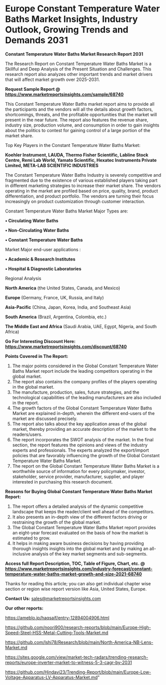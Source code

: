 # Europe Constant Temperature Water Baths Market Insights, Industry Outlook, Growing Trends and Demands 2031

<strong>Constant Temperature Water Baths Market Research Report 2031</strong>

The Research Report on Constant Temperature Water Baths Market is a Skillful and Deep Analysis of the Present Situation and Challenges. This research report also analyzes other important trends and market drivers that will affect market growth over 2025-2031.

<strong>Request Sample Report @ <a href=https://www.marketreportsinsights.com/sample/68740>https://www.marketreportsinsights.com/sample/68740</a></strong>

This Constant Temperature Water Baths market report aims to provide all the participants and the vendors will all the details about growth factors, shortcomings, threats, and the profitable opportunities that the market will present in the near future. The report also features the revenue share, industry size, production volume, and consumption in order to gain insights about the politics to contest for gaining control of a large portion of the market share.

Top Key Players in the Constant Temperature Water Baths Market:

<strong>Koehler Instrument, LAUDA, Thermo Fisher Scientific, Labline Stock Centre, Remi Lab World, Yamato Scientific, Hexatec Instruments Private Limited, META-LAB SCIENTIFIC INDUSTRIES</strong>

The Constant Temperature Water Baths Industry is severely competitive and fragmented due to the existence of various established players taking part in different marketing strategies to increase their market share. The vendors operating in the market are profiled based on price, quality, brand, product differentiation, and product portfolio. The vendors are turning their focus increasingly on product customization through customer interaction.

Constant Temperature Water Baths Market Major Types are:

<strong>• Circulating Water Baths

• Non-Circulating Water Baths

• Constant Temperature Water Baths</strong>

Market Major end-user applications :

<strong>• Academic & Research Institutes

• Hospital & Diagnostic Laboratories</strong>

Regional Analysis

</u><strong><b>North America</b></strong> (the United States, Canada, and Mexico)

<strong><b>Europe </b></strong>(Germany, France, UK, Russia, and Italy)

<strong><b>Asia-Pacific</b></strong> (China, Japan, Korea, India, and Southeast Asia)

<strong><b>South America</b></strong> (Brazil, Argentina, Colombia, etc.)

<strong><b>The Middle East and Africa</b></strong> (Saudi Arabia, UAE, Egypt, Nigeria, and South Africa)

<strong>Go For Interesting Discount Here: <a href=https://www.marketreportsinsights.com/discount/68740>https://www.marketreportsinsights.com/discount/68740</a></strong>

<strong>Points Covered in The Report:</strong>
<ol>
  <li>The major points considered in the Global Constant Temperature Water Baths Market report include the leading competitors operating in the global market.</li>
  <li>The report also contains the company profiles of the players operating in the global market.</li>
  <li>The manufacture, production, sales, future strategies, and the technological capabilities of the leading manufacturers are also included in the report.</li>
  <li>The growth factors of the Global Constant Temperature Water Baths Market are explained in-depth, wherein the different end-users of the market are discussed precisely.</li>
  <li>The report also talks about the key application areas of the global market, thereby providing an accurate description of the market to the readers/users.</li>
  <li>The report incorporates the SWOT analysis of the market. In the final section, the report features the opinions and views of the industry experts and professionals. The experts analyzed the export/import policies that are favorably influencing the growth of the Global Constant Temperature Water Baths Market.</li>
  <li>The report on the Global Constant Temperature Water Baths Market is a worthwhile source of information for every policymaker, investor, stakeholder, service provider, manufacturer, supplier, and player interested in purchasing this research document.</li>
</ol>
<strong>Reasons for Buying Global Constant Temperature Water Baths Market Report:</strong>

<ol>
  <li>The report offers a detailed analysis of the dynamic competitive landscape that keeps the reader/client well ahead of the competitors.</li>
  <li>It also presents an in-depth view of the different factors driving or restraining the growth of the global market.</li>
  <li>The Global Constant Temperature Water Baths Market report provides an eight-year forecast evaluated on the basis of how the market is estimated to grow.</li>
  <li>It helps in making aware business decisions by having providing thorough insights insights into the global market and by making an all-inclusive analysis of the key market segments and sub-segments.</li>
</ol>
<strong>Access full Report Description, TOC, Table of Figure, Chart, etc. @ <a href=https://www.marketreportsinsights.com/industry-forecast/constant-temperature-water-baths-market-growth-and-size-2021-68740>https://www.marketreportsinsights.com/industry-forecast/constant-temperature-water-baths-market-growth-and-size-2021-68740</a></strong>


Thanks for reading this article; you can also get individual chapter wise section or region wise report version like Asia, United States, Europe.

<strong>Contact Us:</strong>
sales@marketreportsinsights.com

<strong>Our other reports:</strong>

<a href=https://ameblo.jp/haqsaif/entry-12894004906.html>https://ameblo.jp/haqsaif/entry-12894004906.html</a>

<a href=https://github.com/noori900/research-reports/blob/main/Europe-High-Speed-Steel-HSS-Metal-Cutting-Tools-Market.md>https://github.com/noori900/research-reports/blob/main/Europe-High-Speed-Steel-HSS-Metal-Cutting-Tools-Market.md</a>

<a href=https://github.com/Ishi78/Research/blob/main/North-America-NB-Lens-Market.md>https://github.com/Ishi78/Research/blob/main/North-America-NB-Lens-Market.md</a>

<a href=https://sites.google.com/view/market-tech-radars/trending-research-reports/europe-inverter-market-to-witness-5-3-cagr-by-2031>https://sites.google.com/view/market-tech-radars/trending-research-reports/europe-inverter-market-to-witness-5-3-cagr-by-2031</a>

<a href=https://github.com/Hindavi23/Trending-Report/blob/main/Europe-Low-Voltage-Apparatus-LV-Apparatus-Market.md>https://github.com/Hindavi23/Trending-Report/blob/main/Europe-Low-Voltage-Apparatus-LV-Apparatus-Market.md</a>"
